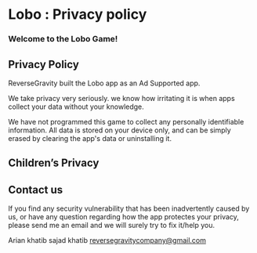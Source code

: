 # Lobo : Privacy policy

### Welcome to the Lobo Game!

## **Privacy Policy**

ReverseGravity built the Lobo app as an Ad Supported app.

We take privacy very seriously. we know how irritating it is when apps collect your data without your knowledge.

We have not programmed this game to collect any personally identifiable information. All data is stored on your device only, and can be simply erased by clearing the app's data or uninstalling it.

## **Children’s Privacy**


## **Contact us**

If you find any security vulnerability that has been inadvertently caused by us, or have any question regarding how the app protectes your privacy, please send me an email and we will surely try to fix it/help you.

Arian khatib
sajad khatib
reversegravitycompany@gmail.com
